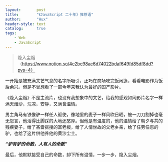 ```yaml
---
layout:       post
title:        "《JavaScript 二十年》推荐语"
author:       "Hux"
header-style: text
catalog:      true
tags:
    - Web
    - JavaScript
---
```


> 隐入尘烟（https://www.notion.so/4e2be98ac6d74022bdaf649fd85df8dd?pvs=4）

一开始是被充满文艺气息的名字所吸引，正巧在商场吃完饭闲逛，看看电影作为饭后余兴。但是不曾想看了一部今年来我认为最好的国产影片。

《隐入尘烟》不是主流片，也没有我想象中的文艺，给我的感观如同影片名字一样满天烟沙，荒凉，安静，又满含温情。

男主角马有铁像驴一样任人驱使，像地里的麦子一样风吹日晒，被一刀刀割掉也毫无怨言，他活得比脚踩的大地还憨厚。但他是有温度的，他的温情给了朝夕与共的残疾妻子，给了吝啬抠搜的富老板，给了人情世故的父老乡亲，给了任劳任怨的驴，也给了这片供他养他的黄沙尘土。

***“驴有驴的命数，人有人的命数”***

最后，他默默接受自己的命数，卸下所有温情，一步一步，隐入尘烟。
